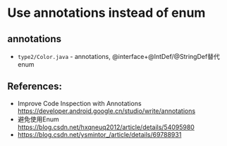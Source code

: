 # Use annotations instead of enum

## annotations 
- `type2/Color.java` - annotations, @interface+@IntDef/@StringDef替代enum 

## References:
- Improve Code Inspection with Annotations https://developer.android.google.cn/studio/write/annotations
- 避免使用Enum https://blog.csdn.net/hxqneuq2012/article/details/54095980
- https://blog.csdn.net/ysmintor_/article/details/69788931
